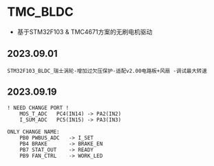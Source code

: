 # TMC_BLDC

* 基于STM32F103 & TMC4671方案的无刷电机驱动  


## 2023.09.01
``` STM32F103_BLDC_瑞士涡轮-增加过欠压保护-适配v2.00电路板+风扇 -调试最大转速 ```

## 2023.09.19
```	
! NEED CHANGE PORT !
	MOS_T_ADC	PC4(IN14) -> PA2(IN2)
	I_SUM_ADC	PC5(IN15) -> PA3(IN3)

ONLY CHANGE NAME:
	PB0	PWBUS_ADC	-> I_SET
	PB4 BRAKE 		-> BRAKE_EN
	PB7 STAT_OUT 	-> READY
	PB9 FAN_CTRL 	-> WORK_LED

